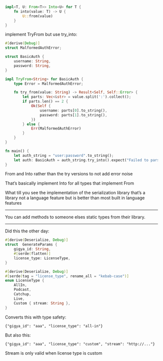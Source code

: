 ```rust
impl<T, U: From<T>> Into<U> for T {
    fn into(value: T) -> U {
        U::from(value)
    }
}
```

implement TryFrom but use try_into:

```rust
#[derive(Debug)]
struct MalformedAuthError;

struct BasicAuth {
    username: String,
    password: String,
}

impl TryFrom<String> for BasicAuth {
    type Error = MalformedAuthError;

    fn try_from(value: String) -> Result<Self, Self::Error> {
        let parts: Vec<&str> = value.split(':').collect();
        if parts.len() == 2 {
            Ok(Self {
                username: parts[0].to_string(),
                password: parts[1].to_string(),
            })
        } else {
            Err(MalformedAuthError)
        }
    }
}

fn main() {
    let auth_string = "user:password".to_string();
    let auth: BasicAuth = auth_string.try_into().expect("Failed to parse BasicAuth");
}
```

From and Into rather than the try versions to not add error noise

That’s basically implement Into for all types that implement From

What till you see the implementation of the serialization library that’s a library not a language feature but is better than most built in language features

---

You can add methods to someone elses static types from their library.

---


Did this the other day:
```rust
#[derive(Deserialize, Debug)]
struct  GenerateParams {
    gigya_id: String,
    #[serde(flatten)]
    license_type: LicenseType,
}

#[derive(Deserialize, Debug)]
#[serde(tag = "license_type", rename_all = "kebab-case")]
enum LicenseType {
    AllIn,
    Podcast,
    Catchup,
    Live,
    Custom { stream: String },
}
```

Converts this with type safety:
```
{"gigya_id": "aaa", "license_type": "all-in"}
```
But also this:
```
{"gigya_id": "aaa", "license_type": "custom", "stream": "http://..."}
```
Stream is only valid when license type is custom